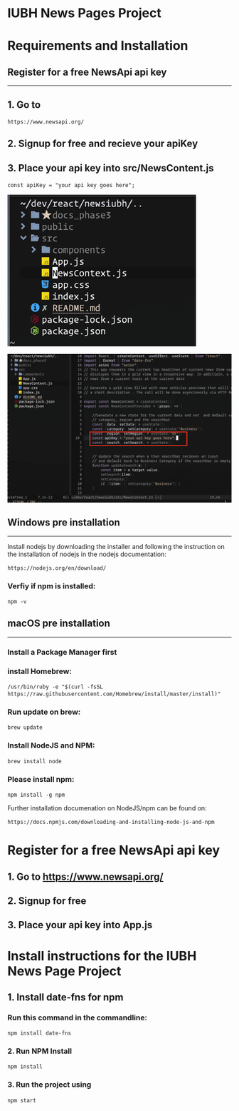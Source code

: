 # IUBH News Pages Project 

# Requirements and Installation


## Register for a free NewsApi api key
---
## 1. Go to 
    
    https://www.newsapi.org/

## 2.  Signup for free and recieve your apiKey

## 3. Place your api key into src/NewsContent.js
    
    const apiKey = "your api key goes here";

![Navigate to src directory](https://github.com/hirokoclanger/iubh-news-page-project/blob/145362880a470dea191e491fbf2ca7456d70ee05/docs_phase3/Navigatetosrc.png)    

![Place Api key into NewsContent.js and save the file](https://github.com/hirokoclanger/iubh-news-page-project/blob/145362880a470dea191e491fbf2ca7456d70ee05/docs_phase3/PlaceApiKey.png)

## Windows pre installation 
---
Install nodejs by downloading the installer and following the instruction on the installation of nodejs in the nodejs documentation:
    
    https://nodejs.org/en/download/

### Verfiy if npm is installed:
  
    npm -v

## macOS pre installation
---
### Install a Package Manager first


### install Homebrew:
    /usr/bin/ruby -e "$(curl -fsSL https://raw.githubusercontent.com/Homebrew/install/master/install)"


### Run update on brew:
    brew update

### Install NodeJS and NPM:
    brew install node

### Please install npm:
    npm install -g npm

Further installation documenation on NodeJS/npm can be found on:
    
    https://docs.npmjs.com/downloading-and-installing-node-js-and-npm


# Register for a free NewsApi api key

## 1. Go to https://www.newsapi.org/

## 2.  Signup for free

## 3. Place your api key into App.js

# Install instructions for the IUBH News Page Project

## 1. Install date-fns for npm

### Run this command in the commandline:
    npm install date-fns

### 2. Run NPM Install
    npm install

### 3. Run the project using 
    npm start


